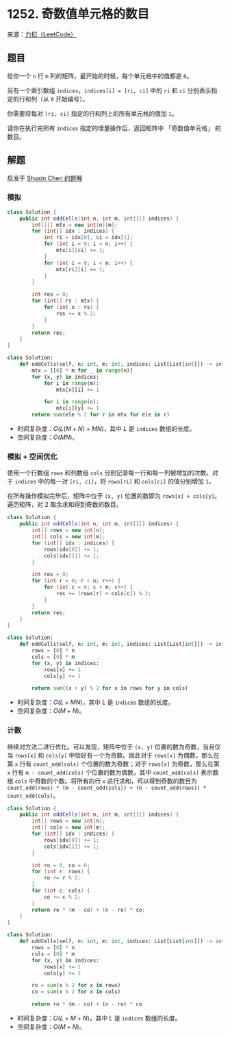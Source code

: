 # 1252. 奇数值单元格的数目

来源：[力扣（LeetCode）](https://leetcode-cn.com/problems/cells-with-odd-values-in-a-matrix)

## 题目

给你一个 `n` 行 `m` 列的矩阵，最开始的时候，每个单元格中的值都是 `0`。

另有一个索引数组 `indices`，`indices[i] = [ri, ci]` 中的 `ri` 和 `ci` 分别表示指定的行和列（从 `0` 开始编号）。

你需要将每对 `[ri, ci]` 指定的行和列上的所有单元格的值加 `1`。

请你在执行完所有 `indices` 指定的增量操作后，返回矩阵中 「奇数值单元格」 的数目。

## 解题

启发于 [Shuxin Chen 的题解](https://leetcode-cn.com/problems/cells-with-odd-values-in-a-matrix/solution/ti-jie-1252-qi-shu-zhi-dan-yuan-ge-de-shu-mu-by-ze/)

### 模拟

```java
class Solution {
    public int oddCells(int n, int m, int[][] indices) {
        int[][] mtx = new int[n][m];
        for (int[] idx : indices) {
            int ri = idx[0], ci = idx[1];
            for (int i = 0; i < n; i++) {
                mtx[i][ci] += 1;
            }
            for (int i = 0; i < m; i++) {
                mtx[ri][i] += 1;
            }
        }

        int res = 0;
        for (int[] rs : mtx) {
            for (int x : rs) {
                res += x % 2;
            }
        }
        return res;
    }
}
```

```python
class Solution:
    def oddCells(self, n: int, m: int, indices: List[List[int]]) -> int:
        mtx = [[0] * m for _ in range(n)]
        for (x, y) in indices:
            for i in range(m):
                mtx[x][i] += 1

            for i in range(n):
                mtx[i][y] += 1
        return sum(ele % 2 for r in mtx for ele in r)

```

- 时间复杂度：$O(L(M+N)+MN)$，其中 $L$ 是 `indices` 数组的长度。
- 空间复杂度：$O(MN)$。

### 模拟 + 空间优化

使用一个行数组 `rows` 和列数组 `cols` 分别记录每一行和每一列被增加的次数。对于 `indices` 中的每一对 `[ri, ci]`，将 `rows[ri]` 和 `cols[ci]` 的值分别增加 `1`。

在所有操作模拟完毕后，矩阵中位于 `(x, y)` 位置的数即为 `rows[x] + cols[y]`。遍历矩阵，对 2 取余求和得到奇数的数目。

```java
class Solution {
    public int oddCells(int n, int m, int[][] indices) {
        int[] rows = new int[n];
        int[] cols = new int[m];
        for (int[] idx : indices) {
            rows[idx[0]] += 1;
            cols[idx[1]] += 1;
        }

        int res = 0;
        for (int r = 0; r < n; r++) {
            for (int c = 0; c < m; c++) {
                res += (rows[r] + cols[c]) % 2;
            }
        }
        return res;
    }
}
```

```python
class Solution:
    def oddCells(self, n: int, m: int, indices: List[List[int]]) -> int:
        rows = [0] * n
        cols = [0] * m
        for (x, y) in indices:
            rows[x] += 1
            cols[y] += 1

        return sum((x + y) % 2 for x in rows for y in cols)
```

- 时间复杂度：$O(L+MN)$，其中 $L$ 是 `indices` 数组的长度。
- 空间复杂度：$O(M + N)$。

### 计数

继续对方法二进行优化。可以发现，矩阵中位于 `(x, y)` 位置的数为奇数，当且仅当 `rows[x]` 和 `cols[y]` 中恰好有一个为奇数。因此对于 `rows[x]` 为偶数，那么在第 `x` 行有 `count_odd(cols)` 个位置的数为奇数；对于 `rows[x]` 为奇数，那么在第 `x` 行有 `m - count_odd(cols)` 个位置的数为偶数，其中 `count_odd(cols)` 表示数组 `cols` 中奇数的个数。将所有的行 `x` 进行求和，可以得到奇数的数目为 `count_odd(rows) * (m - count_odd(cols)) + (n - count_odd(rows)) * count_odd(cols)`。


```java
class Solution {
    public int oddCells(int n, int m, int[][] indices) {
        int[] rows = new int[n];
        int[] cols = new int[m];
        for (int[] idx : indices) {
            rows[idx[0]] += 1;
            cols[idx[1]] += 1;
        }

        int ro = 0, co = 0;
        for (int r: rows) {
            ro += r % 2;
        }
        for (int c: cols) {
            co += c % 2;
        }
        return ro * (m - co) + (n - ro) * co;
    }
}
```

```python
class Solution:
    def oddCells(self, n: int, m: int, indices: List[List[int]]) -> int:
        rows = [0] * n
        cols = [0] * m
        for (x, y) in indices:
            rows[x] += 1
            cols[y] += 1

        ro = sum(x % 2 for x in rows)
        co = sum(x % 2 for x in cols)

        return ro * (m - co) + (n - ro) * co
```

- 时间复杂度：$O(L+M+N)$，其中 $L$ 是 `indices` 数组的长度。
- 空间复杂度：$O(M + N)$。
